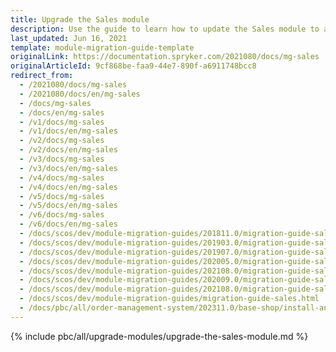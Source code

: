 ```yaml
---
title: Upgrade the Sales module
description: Use the guide to learn how to update the Sales module to a newer version.
last_updated: Jun 16, 2021
template: module-migration-guide-template
originalLink: https://documentation.spryker.com/2021080/docs/mg-sales
originalArticleId: 9cf868be-faa9-44e7-890f-a6911748bcc8
redirect_from:
  - /2021080/docs/mg-sales
  - /2021080/docs/en/mg-sales
  - /docs/mg-sales
  - /docs/en/mg-sales
  - /v1/docs/mg-sales
  - /v1/docs/en/mg-sales
  - /v2/docs/mg-sales
  - /v2/docs/en/mg-sales
  - /v3/docs/mg-sales
  - /v3/docs/en/mg-sales
  - /v4/docs/mg-sales
  - /v4/docs/en/mg-sales
  - /v5/docs/mg-sales
  - /v5/docs/en/mg-sales
  - /v6/docs/mg-sales
  - /v6/docs/en/mg-sales
  - /docs/scos/dev/module-migration-guides/201811.0/migration-guide-sales.html
  - /docs/scos/dev/module-migration-guides/201903.0/migration-guide-sales.html
  - /docs/scos/dev/module-migration-guides/201907.0/migration-guide-sales.html
  - /docs/scos/dev/module-migration-guides/202005.0/migration-guide-sales.html
  - /docs/scos/dev/module-migration-guides/202108.0/migration-guide-sales.html
  - /docs/scos/dev/module-migration-guides/202009.0/migration-guide-sales.html
  - /docs/scos/dev/module-migration-guides/202108.0/migration-guide-sales.html
  - /docs/scos/dev/module-migration-guides/migration-guide-sales.html
  - /docs/pbc/all/order-management-system/202311.0/base-shop/install-and-update/upgrade-modules/upgrade-the-sales-module.html
---
```


{% include pbc/all/upgrade-modules/upgrade-the-sales-module.md %} <!-- To edit, see /_includes/pbc/all/upgrade-modules/upgrade-the-sales-module.md -->
